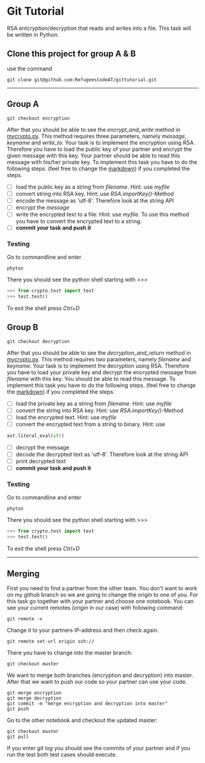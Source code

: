 # Git Tutorial
RSA entcryption/decryption that reads and writes into a file. This task will be written in Python.

## Clone this project for group A & B
use the command
```
git clone git@github.com:RefugeesCodeAT/gittutorial.git
```
***
## Group A
```
git checkout encryption
```
After that you should be able to see the *encrypt_and_write* method in [mycrypto.py](crypto/mycrypto.py).
This method requires three parameters, namely *message*, *keyname* and *write_to*.
Your task is to implement the encryption using RSA. Therefore you have to load the public key of your partner and encrypt the given message with this key. Your partner should be able to read this message with his/her private key.
To implement this task you have to do the following steps. (feel free to change the [markdown](README.md)) if you completed the steps.

- [ ] load the public key as a string from *filename*. Hint: use *myfile*
- [ ] convert string into RSA key. Hint: use *RSA.importKey()*-Method
- [ ] encode the message as 'utf-8'. Therefore look at the string API
- [ ] encrypt the *message*
- [ ] write the encrypted text to a file: Hint: use *myfile*. To use this method you have to convert the encrypted text to a string.
- [ ] **commit your task and push it**

### Testing
Go to commandline and enter
```
phyton
```
There you should see the python shell starting with *>>>*
```python
>>> from crypto.test import test
>>> test.test()
```
To exit the shell press *Ctrl+D*

## Group B
```
git checkout decryption
```
After that you should be able to see the *decryption_and_return* method in [mycrypto.py](crypto/mycrypto.py).
This method requires two parameters, namely *filename* and *keyname*.
Your task is to implement the decryption using RSA. Therefore you have to load your private key and decrypt the encrypted message from *filename* with this key. You should be able to read this message.
To implement this task you have to do the following steps. (feel free to change the [markdown](README.md)) if you completed the steps.

- [ ] load the private key as a string from *filename*. Hint: use *myfile*
- [ ] convert the string into RSA key. Hint: use *RSA.importKey()*-Method
- [ ] load the encrypted text. Hint: use *myfile*
- [ ] convert the encrypted text from a string to binary. Hint: use
```python
ast.literal_eval(str)
```
- [ ] decrypt the message
- [ ] decode the decrypted text as 'utf-8'. Therefore look at the string API
- [ ] print decrypted text
- [ ] **commit your task and push it**

### Testing
Go to commandline and enter
```
phyton
```
There you should see the python shell starting with *>>>*
```python
>>> from crypto.test import test
>>> test.test()
```
To exit the shell press *Ctrl+D*
***
## Merging
First you need to find a partner from the other team.
You don't want to work on my github branch so we are going to change the origin to one of you.
For this task go together with your partner and choose one notebook.
You can see your current remotes (*origin* in our case) with following command:
```
git remote -v
```
Change it to your partners IP-address and then check again.
```
git remote set-url origin ssh://
```
There you have to change into the master branch:
```
git checkout master
```
We want to merge both branches (encryption and decryption) into master. After that we want to push our code so your partner can use your code.
```
git merge encryption
git merge decryption
git commit -m "merge encryption and decryption into master"
git push
```
Go to the other notebook and checkout the updated master:
```
git checkout master
git pull
```
If you enter *git log* you should see the commits of your partner and if you run the test both test cases should execute.
